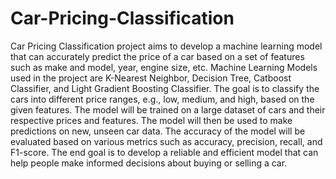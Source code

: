 # Car-Pricing-Classification

Car Pricing Classification project aims to develop a machine learning model that can accurately predict the price of a car based on a set of features such as make and model, year, engine size, etc.
Machine Learning Models used in the project are K-Nearest Neighbor, Decision Tree, Catboost Classifier, and Light Gradient Boosting Classifier.
The goal is to classify the cars into different price ranges, e.g., low, medium, and high, based on the given features. 
The model will be trained on a large dataset of cars and their respective prices and features. 
The model will then be used to make predictions on new, unseen car data. 
The accuracy of the model will be evaluated based on various metrics such as accuracy, precision, recall, and F1-score. 
The end goal is to develop a reliable and efficient model that can help people make informed decisions about buying or selling a car.
